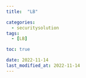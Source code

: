 ```yaml
---
title:  "LB" 

categories:
  - securitysolution
tags:
  - [LB]

toc: true

date: 2022-11-14
last_modified_at: 2022-11-14
---
```


